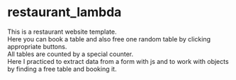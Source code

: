 # restaurant_lambda

This is a restaurant website template.\
Here you can book a table and also free one random table by clicking appropriate buttons.\
All tables are counted by a special counter.\
Here I practiced to extract data from a form with js and to work with objects by finding a free table and booking it.
